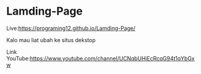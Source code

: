 # Lamding-Page

Live:https://programing12.github.io/Lamding-Page/

Kalo mau liat ubah ke situs dekstop

Link YouTube:https://www.youtube.com/channel/UCNqbUHiEcRcqG94t1qYbGxw
